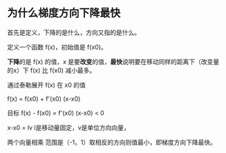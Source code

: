 # `为什么梯度方向下降最快`

首先是定义，下降的是什么，方向又指的是什么。

定义一个函数 f(x)，初始值是 f(x0)。

**下降**的是 f(x) 的值，x 是要**改变**的值，**最快**说明要在移动同样的距离下（改变量的x）下 f(x) 比 f(x0) 减小最多。

通过泰勒展开 f(x) 在 x0 的值 

f(x) = f(x0) + f'(x0) (x-x0)

目标 f(x) - f(x0) = f'(x0) (x-x0) < 0

x-x0 = lv l是移动量固定，v是单位方向向量，

两个向量相乘 范围是（-1，1）取相反的方向则值最小，即梯度方向下降最快。

